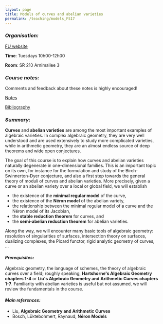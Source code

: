 ```yaml
---
layout: page
title: Models of curves and abelian varieties 
permalink: /teaching/models_FS17
---
```


### _Organisation:_

[FU website](http://www.fu-berlin.de/vv/de/lv/384488?query=Esnault&sm=314889)

**Time**: Tuesdays 10h00-12h00

**Room**: SR 210 Arnimallee 3

### _Course notes:_

Comments and feedback about these notes is highly encouraged!

[Notes](/teaching/Models_notes.pdf)

[Bibliography](/teaching/models_biblio.pdf)

### _Summary:_

**Curves** and **abelian varieties** are among the most important examples of
algebraic varieties. In complex algebraic geometry, they are very well
understood and are used extensively to study more complicated
varieties, while in arithmetic geometry, they are an almost endless
source of deep theorems and wide open conjectures.

The goal of this course is to explain how curves and abelian varieties
naturally degenerate in one-dimensional families. This is an important
topic on its own, for instance for the formulation and study of the
Birch-Swinnerton-Dyer conjecture, and also a first step towards the
general theory of moduli of curves and abelian varieties. More
precisely, given a curve or an abelian variety over a local or global
field, we will establish

- the existence of the **minimal regular model** of the curve,
- the existence of the **Néron model** of the abelian variety,
- the relationship between the minimal regular model of a curve and
the Néron model of its Jacobian,
- the **stable reduction theorem** for curves, and
- the **semi-abelian reduction theorem** for abelian varieties.

Along the way, we will encounter many basic tools of algebraic
geometry: resolution of singularities of surfaces, intersection theory
on surfaces, dualizing complexes, the Picard functor, rigid analytic
geometry of curves, ...

#### _Prerequisites:_

Algebraic geometry, the language of schemes, the theory
of algebraic curves over a field; roughly speaking, **Hartshorne's
Algebraic Geometry chapters 1-4** or **Liu's Algebraic Geometry and
Arithmetic Curves chapters 1-7**. Familiarity with abelian varieties is
useful but not assumed, we will review the fundamentals in the course.

#### _Main references:_
- Liu, **Algebraic Geometry and Arithmetic Curves**
- Bosch, Lüktebohmert, Raynaud, **Néron Models**